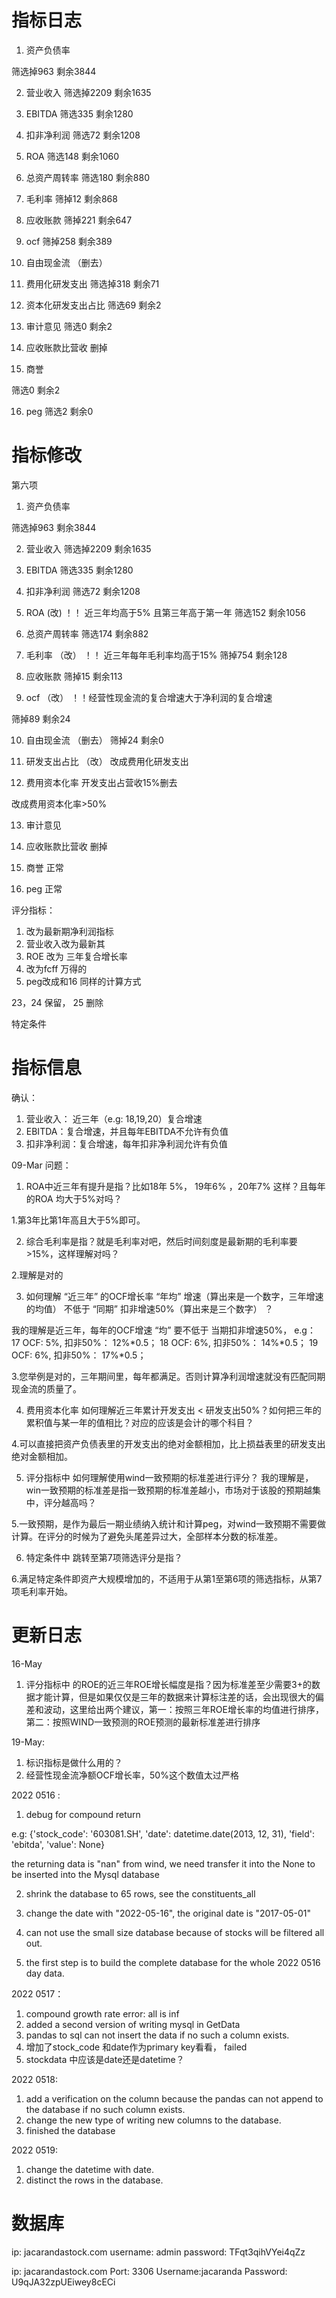 # 指标日志

1. 资产负债率

筛选掉963
剩余3844

2. 营业收入
筛选掉2209
剩余1635

3. EBITDA 
筛选335
剩余1280

4. 扣非净利润
筛选72
剩余1208

5. ROA 
筛选148
剩余1060

6. 总资产周转率
筛选180
剩余880

7. 毛利率
筛掉12
剩余868

8. 应收账款
筛掉221
剩余647

9. ocf
筛掉258
剩余389

10. 自由现金流 （删去）

11. 费用化研发支出
筛选掉318
剩余71

12. 资本化研发支出占比
筛选69
剩余2

13. 审计意见
筛选0
剩余2

14. 应收账款比营收 
删掉 

15. 商誉

筛选0 
剩余2

16. peg
筛选2
剩余0

# 指标修改


第六项

1. 资产负债率

筛选掉963
剩余3844

2. 营业收入
筛选掉2209
剩余1635

3. EBITDA 
筛选335
剩余1280

4. 扣非净利润
筛选72
剩余1208

5. ROA (改)
！！
近三年均高于5% 且第三年高于第一年
筛选152
剩余1056

6. 总资产周转率
筛选174
剩余882

7. 毛利率 （改）
！！
近三年每年毛利率均高于15%
筛掉754
剩余128

8. 应收账款
筛掉15
剩余113

9. ocf （改）
！！经营性现金流的复合增速大于净利润的复合增速

筛掉89
剩余24

10. 自由现金流 （删去）
筛掉24
剩余0

11. 研发支出占比 （改）
改成费用化研发支出

12. 费用资本化率
开发支出占营收15%删去

改成费用资本化率>50% 

13. 审计意见

14. 应收账款比营收 
删掉 

15. 商誉
正常
16. peg
正常

评分指标：
1. 改为最新期净利润指标
2. 营业收入改为最新其
3. ROE
改为 三年复合增长率
4. 改为fcff 万得的
5. peg改成和16 同样的计算方式 


23，24 保留， 25 删除


特定条件






# 指标信息
确认：
1. 营业收入： 近三年（e.g: 18,19,20）复合增速
2. EBITDA：复合增速，并且每年EBITDA不允许有负值
3. 扣非净利润：复合增速，每年扣非净利润允许有负值


09-Mar
问题：
1. ROA中近三年有提升是指？比如18年 5%， 19年6% ，20年7% 这样？且每年的ROA
均大于5%对吗？

1.第3年比第1年高且大于5%即可。

2. 综合毛利率是指？就是毛利率对吧，然后时间刻度是最新期的毛利率要>15%，这样理解对吗？

2.理解是对的

3. 如何理解 “近三年” 的OCF增长率 “年均” 增速（算出来是一个数字，三年增速的均值） 不低于 “同期” 扣非增速50%（算出来是三个数字） ？ 


我的理解是近三年，每年的OCF增速 “均” 要不低于 当期扣非增速50%，
e.g：
17 OCF: 5%, 扣非50%： 12%*0.5；
18 OCF: 6%, 扣非50%： 14%*0.5；
19 OCF: 6%, 扣非50%： 17%*0.5；

3.您举例是对的，三年期间里，每年都满足。否则计算净利润增速就没有匹配同期现金流的质量了。

4. 费用资本化率
如何理解近三年累计开发支出 < 研发支出50%？如何把三年的累积值与某一年的值相比？对应的应该是会计的哪个科目？

4.可以直接把资产负债表里的开发支出的绝对金额相加，比上损益表里的研发支出绝对金额相加。

5. 评分指标中
如何理解使用wind一致预期的标准差进行评分？
我的理解是，win一致预期的标准差是指一致预期的标准差越小，市场对于该股的预期越集中，评分越高吗？

5.一致预期，是作为最后一期业绩纳入统计和计算peg，对wind一致预期不需要做计算。在评分的时候为了避免头尾差异过大，全部样本分数的标准差。

6. 特定条件中
跳转至第7项筛选评分是指？

6.满足特定条件即资产大规模增加的，不适用于从第1至第6项的筛选指标，从第7项毛利率开始。


# 更新日志

16-May

1. 评分指标中 的ROE的近三年ROE增长幅度是指？因为标准差至少需要3+的数据才能计算，但是如果仅仅是三年的数据来计算标注差的话，会出现很大的偏差和波动，这里给出两个建议，第一：按照三年ROE增长率的均值进行排序，第二：按照WIND一致预测的ROE预测的最新标准差进行排序


19-May:

1. 标识指标是做什么用的？
2. 经营性现金流净额OCF增长率，50%这个数值太过严格




2022 0516 :
1. debug for compound return

e.g:
{'stock_code': '603081.SH', 'date': datetime.date(2013, 12, 31), 'field': 'ebitda', 'value': None}

the returning data is "nan" from wind, we need transfer it into the None to be inserted into the Mysql database

2. shrink the database to 65 rows, see the constituents_all

3. change the date with "2022-05-16", the original date is "2017-05-01"

4. can not use the small size database because of stocks will be filtered all out.

5. the first step is to build the complete database for the whole 2022 0516 day data.

2022 0517：

1. compound growth rate error: all is inf
2. added a second version of writing mysql in GetData
3. pandas to sql can not insert the data if no such a column exists.
4. 增加了stock_code 和date作为primary key看看， failed
5. stockdata 中应该是date还是datetime？


2022 0518: 

1. add a verification on the column because the pandas can not append to the database if no such column exists.
2. change the new type of writing new columns to the database.
3. finished the database


2022 0519: 
1. change the datetime with date.
2. distinct the rows in the database.




# 数据库
ip: jacarandastock.com 
username: admin 
password: TFqt3qihVYei4qZz



ip: jacarandastock.com
Port: 3306
Username:jacaranda
Password: U9qJA32zpUEiwey8cECi

